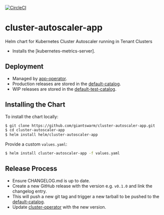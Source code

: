 [![CircleCI](https://circleci.com/gh/giantswarm/cluster-autoscaler-app.svg?style=shield)](https://circleci.com/gh/giantswarm/cluster-autoscaler-app)

# cluster-autoscaler-app

Helm chart for Kubernetes Cluster Autoscaler running in Tenant Clusters

* Installs the [kubernetes-metrics-server].

## Deployment

* Managed by [app-operator].
* Production releases are stored in the [default-catalog].
* WIP releases are stored in the [default-test-catalog].

## Installing the Chart

To install the chart locally:

```bash
$ git clone https://github.com/giantswarm/cluster-autoscaler-app.git
$ cd cluster-autoscaler-app
$ helm install helm/cluster-autoscaler-app
```

Provide a custom `values.yaml`:

```bash
$ helm install cluster-autoscaler-app -f values.yaml
```

 ## Release Process

* Ensure CHANGELOG.md is up to date.
* Create a new GitHub release with the version e.g. `v0.1.0` and link the
changelog entry.
* This will push a new git tag and trigger a new tarball to be pushed to the
[default-catalog].  
* Update [cluster-operator] with the new version.

[app-operator]: https://github.com/giantswarm/app-operator
[cluster-operator]: https://github.com/giantswarm/cluster-operator
[default-catalog]: https://github.com/giantswarm/default-catalog
[default-test-catalog]: https://github.com/giantswarm/default-test-catalog
[kubernetes-cluster-autoscaler]: https://github.com/kubernetes/autoscaler/tree/master/cluster-autoscaler#cluster-autoscaler